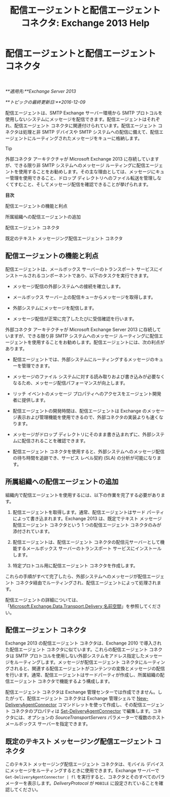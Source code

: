 ﻿---
title: '配信エージェントと配信エージェント コネクタ: Exchange 2013 Help'
TOCTitle: 配信エージェントと配信エージェント コネクタ
ms:assetid: 38c942ee-b59d-47ec-87eb-bebad441ada5
ms:mtpsurl: https://technet.microsoft.com/ja-jp/library/Dd638118(v=EXCHG.150)
ms:contentKeyID: 49896202
ms.date: 04/24/2018
mtps_version: v=EXCHG.150
ms.translationtype: HT
---

# 配信エージェントと配信エージェント コネクタ

 

_**適用先:**Exchange Server 2013_

_**トピックの最終更新日:**2016-12-09_

配信エージェントは、SMTP Exchange サーバー環境から SMTP プロトコルを使用しないシステムにメッセージを配信できます。配信エージェントはそれぞれ、配信エージェント コネクタに関連付けられています。配信エージェント コネクタは処理と非 SMTP デバイスや SMTP システムへの配信に備えて、配信エージェントにルーティングされたメッセージをキューに格納します。


> [!TIP]
> 外部コネクタ アーキテクチャが Microsoft Exchange 2013 に存続していますが、できる限り非 SMTP システムへのメッセージ ルーティングに配信エージェントを使用することをお勧めします。その主な理由としては、メッセージにキュー管理を使用できること、ドロップ ディレクトリへのファイル転送を管理しなくてすむこと、そしてメッセージ配信を確認できることが挙げられます。



**目次**

配信エージェントの機能と利点

所属組織への配信エージェントの追加

配信エージェント コネクタ

既定のテキスト メッセージング配信エージェント コネクタ

## 配信エージェントの機能と利点

配信エージェントは、メールボックス サーバーのトランスポート サービスにインストールされるコンポーネントであり、以下のタスクを実行できます。

  - メッセージ配信の外部システムへの接続を確立します。

  - メールボックス サーバー上の配信キューからメッセージを取得します。

  - 外部システムにメッセージを配信します。

  - メッセージ配信が正常に完了したたびに受信確認を行います。

外部コネクタ アーキテクチャが Microsoft Exchange Server 2013 に存続していますが、できる限り非 SMTP システムへのメッセージ ルーティングに配信エージェントを使用することをお勧めします。配信エージェントには、次の利点があります。

  - 配信エージェントでは、外部システムにルーティングするメッセージのキューを管理できます。

  - メッセージのファイル システムに対する読み取りおよび書き込みが必要なくなるため、メッセージ配信パフォーマンスが向上します。

  - リッチ イベントのメッセージ プロパティへのアクセスをエージェント開発者に提供します。

  - 配信エージェントの開発時間は、配信エージェントは Exchange のメッセージ表示および管理機能を使用できるので、外部コネクタの実装よりも速くなります。

  - メッセージがドロップ ディレクトリにそのまま書き込まれずに、外部システムに配信されることを確認できます。

  - 配信エージェント コネクタを使用すると、外部システムへのメッセージ配信の待ち時間を追跡でき、サービス レベル契約 (SLA) の分析が可能になります。

## 所属組織への配信エージェントの追加

組織内で配信エージェントを使用するには、以下の作業を完了する必要があります。

1.  配信エージェントを取得します。通常、配信エージェントはサード パーティによって書き込まれます。Exchange 2013 は、既定でテキスト メッセージ配信エージェント コネクタという 1 つの配信エージェント コネクタのみが添付されています。

2.  配信エージェントは、配信エージェント コネクタの配信元サーバーとして機能するメールボックス サーバーのトランスポート サービスにインストールします。

3.  特定プロトコル用に配信エージェント コネクタを作成します。

これらの手順がすべて完了したら、外部システムへのメッセージが配信エージェント コネクタ経由でルーティングされ、配信エージェントによって処理されます。

配信エージェントの詳細については、「[Microsoft.Exchange.Data.Transport.Delivery 名前空間](https://go.microsoft.com/fwlink/?linkid=262690)」を参照してください。

## 配信エージェント コネクタ

Exchange 2013 の配信エージェント コネクタは、Exchange 2010 で導入された配信エージェント コネクタに似ています。これらの配信エージェント コネクタは SMTP プロトコルを使用しない外部システムをアドレス指定したメッセージをルーティングします。メッセージが配信エージェント コネクタにルーティングされると、関連する配信エージェントがコンテンツの変換とメッセージの配信を行います。通常、配信エージェントはサードパーティが作成し、所属組織の配信エージェント コネクタで機能するよう構成します。

配信エージェント コネクタは Exchange 管理センターでは作成できません。したがって、配信エージェント コネクタは Exchange 管理シェルで [New-DeliveryAgentConnector](https://technet.microsoft.com/ja-jp/library/dd351063\(v=exchg.150\)) コマンドレットを使って作成し、その配信エージェント コネクタのプロパティは [Set-DeliveryAgentConnector](https://technet.microsoft.com/ja-jp/library/dd351159\(v=exchg.150\)) で編集します。コネクタには、オプションの *SourceTransportServers* パラメーターで複数のホスト メールボックス サーバーを指定できます。

## 既定のテキスト メッセージング配信エージェント コネクタ

このテキスト メッセージング配信エージェント コネクタは、モバイル デバイスにメッセージをルーティングするときに使用できます。Exchange サーバーで `Get-DeliveryAgentConnector | fl` を実行すると、コネクタとそのすべてのパラメーターを表示します。*DeliveryProtocol* が `MOBILE` に設定されていることを確認してください。

